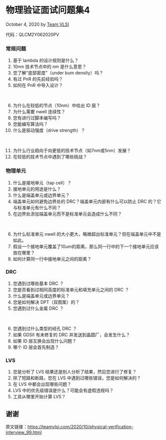 # 物理验证面试问题集4
October 4, 2020 by [Team VLSI](https://teamvlsi.com/author/team-vlsi)

代码：QLCM2Y062020PV

### 常规问题
1. 基于 lambda 的设计规则是什么？
2. 10nm 技术节点中的 nm 是什么意思？
3. 您了解“底部密度”（under bum density）吗？
4. 有过 PnR 的先前经验吗？
5. 如何在 PnR 中导入设计？
<br>

6. 为什么在较低的节点（10nm）中给出 ID 层？
7. 为什么需要 nwell 连续性？
8. 您有进行过脚本编写吗？
9. 您能编写算法吗？
10. 什么是驱动强度（drive strength）？
<br>

11. 为什么行业趋向于向更低的技术节点（如7nm或5nm）发展？
12. 在较低的技术节点中遇到了哪些挑战？

### 物理单元
1. 什么是接地单元（tap cell）？
2. 接地单元的用途是什么？
3. 什么是端盖单元或边界单元？
4. 端盖单元如何避免边界处的 DRC？端盖单元内部有什么可以防止 DRC 的？它与标准单元有什么不同？
5. 在边界处添加端盖单元而不是标准单元会造成什么不同？
<br>

6. 为什么标准单元 nwell 的大小更大，略微超出标准单元？但在端盖单元中不是如此。
7. 假设一个接地单元覆盖了10um的距离，那么同一行中的下一个接地单元应该放在哪里？
8. 如何计算同一行中接地单元之间的距离？

### DRC
1. 您遇到过哪些基本 DRC ？
2. 您是否看到过相同高度的标准单元和填充单元之间的 DRC ？
3. 什么是端盖单元或边界单元？
4. 您是如何解决 DPT（双图案）的？
5. 您遇到过什么金属 DRC ？
<br>

6. 您遇到过什么类型的经孔 DRC ？
7. 如果 GDSII 有未修复的 DRC 并发送到晶圆厂，会发生什么？
8. 如果 ID 层互换会出现什么问题？
9. 哪个 ID 层会首先制造？

### LVS
1. 您是分析了 LVS 结果还是别人分析了结果，然后您进行了修复？
2. 除了短路和断路，您在 LVS 中遇到过哪些错误，您是如何解决的？
3. 在 LVS 中都会出现哪些问题？
4. LVS 中的优先级错误是什么？可能会有虚假违规吗？
5. 工具从哪里开始计算 LVS？


## 谢谢

原文链接：https://teamvlsi.com/2020/10/physical-verification-interview_99.html